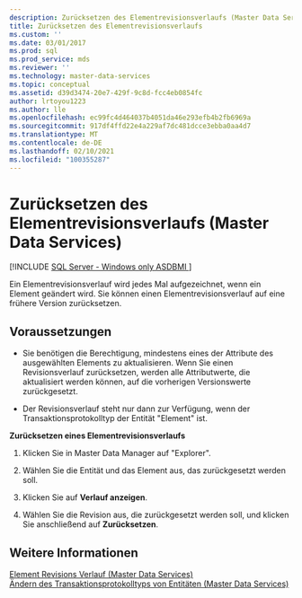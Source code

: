 ```yaml
---
description: Zurücksetzen des Elementrevisionsverlaufs (Master Data Services)
title: Zurücksetzen des Elementrevisionsverlaufs
ms.custom: ''
ms.date: 03/01/2017
ms.prod: sql
ms.prod_service: mds
ms.reviewer: ''
ms.technology: master-data-services
ms.topic: conceptual
ms.assetid: d39d3474-20e7-429f-9c8d-fcc4eb0854fc
author: lrtoyou1223
ms.author: lle
ms.openlocfilehash: ec99fc4d464037b4051da46e293efb4b2fb6969a
ms.sourcegitcommit: 917df4ffd22e4a229af7dc481dcce3ebba0aa4d7
ms.translationtype: MT
ms.contentlocale: de-DE
ms.lasthandoff: 02/10/2021
ms.locfileid: "100355287"
---
```

# <a name="rollback-member-revision-history-master-data-services"></a>Zurücksetzen des Elementrevisionsverlaufs (Master Data Services)

[!INCLUDE [SQL Server - Windows only ASDBMI  ](../includes/applies-to-version/sql-windows-only-asdbmi.md)]

  Ein Elementrevisionsverlauf wird jedes Mal aufgezeichnet, wenn ein Element geändert wird. Sie können einen Elementrevisionsverlauf auf eine frühere Version zurücksetzen.  
  
## <a name="prerequisites"></a>Voraussetzungen  
  
-   Sie benötigen die Berechtigung, mindestens eines der Attribute des ausgewählten Elements zu aktualisieren. Wenn Sie einen Revisionsverlauf zurücksetzen, werden alle Attributwerte, die aktualisiert werden können, auf die vorherigen Versionswerte zurückgesetzt.  
  
-   Der Revisionsverlauf steht nur dann zur Verfügung, wenn der Transaktionsprotokolltyp der Entität "Element" ist.  
  
 **Zurücksetzen eines Elementrevisionsverlaufs**  
  
1.  Klicken Sie in Master Data Manager auf "Explorer".  
  
2.  Wählen Sie die Entität und das Element aus, das zurückgesetzt werden soll.  
  
3.  Klicken Sie auf **Verlauf anzeigen**.  
  
4.  Wählen Sie die Revision aus, die zurückgesetzt werden soll, und klicken Sie anschließend auf **Zurücksetzen**.  
  
## <a name="see-also"></a>Weitere Informationen  
 [Element Revisions Verlauf &#40;Master Data Services&#41;](../master-data-services/member-revision-history-master-data-services.md)   
 [Ändern des Transaktionsprotokolltyps von Entitäten &#40;Master Data Services&#41;](../master-data-services/change-the-entity-transaction-log-type-master-data-services.md)  
  
  
